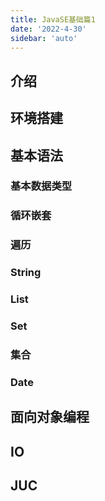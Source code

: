 ```yaml
---
title: JavaSE基础篇1
date: '2022-4-30'
sidebar: 'auto'
---
```


## 介绍
## 环境搭建
## 基本语法
### 基本数据类型
### 循环嵌套
### 遍历
### String
### List
### Set
### 集合
### Date
## 面向对象编程
## IO
## JUC 